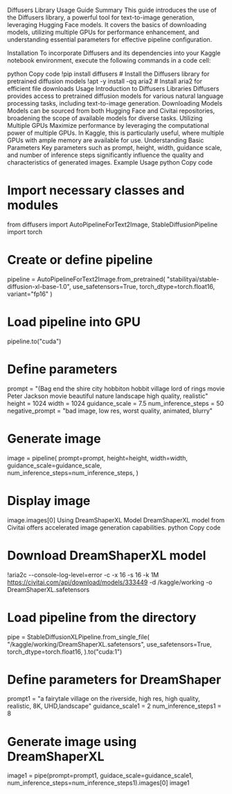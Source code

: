 Diffusers Library Usage Guide
Summary
This guide introduces the use of the Diffusers library, a powerful tool for text-to-image generation, leveraging Hugging Face models. It covers the basics of downloading models, utilizing multiple GPUs for performance enhancement, and understanding essential parameters for effective pipeline configuration.

Installation
To incorporate Diffusers and its dependencies into your Kaggle notebook environment, execute the following commands in a code cell:

python
Copy code
!pip install diffusers   # Install the Diffusers library for pretrained diffusion models 
!apt -y install -qq aria2  # Install aria2 for efficient file downloads
Usage
Introduction to Diffusers Libraries
Diffusers provides access to pretrained diffusion models for various natural language processing tasks, including text-to-image generation.
Downloading Models
Models can be sourced from both Hugging Face and Civitai repositories, broadening the scope of available models for diverse tasks.
Utilizing Multiple GPUs
Maximize performance by leveraging the computational power of multiple GPUs. In Kaggle, this is particularly useful, where multiple GPUs with ample memory are available for use.
Understanding Basic Parameters
Key parameters such as prompt, height, width, guidance scale, and number of inference steps significantly influence the quality and characteristics of generated images.
Example Usage
python
Copy code
# Import necessary classes and modules
from diffusers import AutoPipelineForText2Image, StableDiffusionPipeline
import torch

# Create or define pipeline
pipeline = AutoPipelineForText2Image.from_pretrained(
    "stabilityai/stable-diffusion-xl-base-1.0",
    use_safetensors=True,
    torch_dtype=torch.float16,
    variant="fp16"
)

# Load pipeline into GPU
pipeline.to("cuda")

# Define parameters
prompt = "(Bag end the shire city hobbiton hobbit village lord of rings movie  Peter Jackson movie beautiful nature landscape high quality, realistic"
height = 1024
width = 1024
guidance_scale = 7.5
num_inference_steps = 50
negative_prompt = "bad image, low res, worst quality, animated, blurry"

# Generate image
image = pipeline(
    prompt=prompt,
    height=height,
    width=width,
    guidance_scale=guidance_scale,
    num_inference_steps=num_inference_steps,
)

# Display image
image.images[0]
Using DreamShaperXL Model
DreamShaperXL model from Civitai offers accelerated image generation capabilities.
python
Copy code
# Download DreamShaperXL model
!aria2c --console-log-level=error -c -x 16 -s 16 -k 1M https://civitai.com/api/download/models/333449 -d /kaggle/working -o DreamShaperXL.safetensors

# Load pipeline from the directory
pipe = StableDiffusionXLPipeline.from_single_file(
        "/kaggle/working/DreamShaperXL.safetensors",
        use_safetensors=True,
        torch_dtype=torch.float16,
    ).to("cuda:1")

# Define parameters for DreamShaper
prompt1 = "a fairytale village on the riverside, high res, high quality, realistic, 8K, UHD,landscape"
guidance_scale1 = 2
num_inference_steps1 = 8

# Generate image using DreamShaperXL
image1 = pipe(prompt=prompt1, guidace_scale=guidance_scale1, num_inference_steps=num_inference_steps1).images[0]
image1
